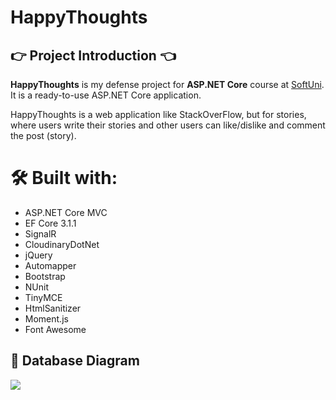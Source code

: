 # HappyThoughts

## :point_right: Project Introduction :point_left:
**HappyThoughts** is my defense project for **ASP.NET Core** course at [SoftUni](https://softuni.bg/trainings/2796/asp-net-core-february-2020). It is a ready-to-use ASP.NET Core application.

HappyThoughts is a web application like StackOverFlow, but for stories, where users write their stories and other users can like/dislike and comment the post (story).

# 🛠 Built with:
* ASP.NET Core MVC
* EF Core 3.1.1
* SignalR
* CloudinaryDotNet
* jQuery
* Automapper
* Bootstrap
* NUnit
* TinyMCE
* HtmlSanitizer
* Moment.js
* Font Awesome

## :floppy_disk: Database Diagram
![](https://res.cloudinary.com/doyjshrjs/image/upload/v1602600821/happythoughts-database-diagram_xoloqd.png)